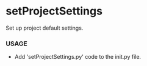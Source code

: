 # setProjectSettings

Set up project default settings.

### USAGE

* Add 'setProjectSettings.py' code to the init.py file.
